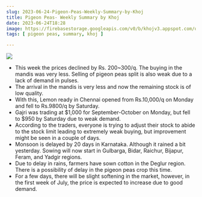 ```yaml
---
slug: 2023-06-24-Pigeon-Peas-Weekly-Summary-by-Khoj
title: Pigeon Peas- Weekly Summary by Khoj
date: 2023-06-24T18:28
image: https://firebasestorage.googleapis.com/v0/b/khojv3.appspot.com/o/posts%2FtLxgJhW25JznnCWqb1Yc%2FdBUDZdMzssIPNO4mAk4v?alt=media&token=5329661b-c0f2-4650-a6c4-0b20ef7833b7
tags: [ pigeon peas, summary, khoj ]

---
```

![](https://firebasestorage.googleapis.com/v0/b/khojv3.appspot.com/o/posts%2FtLxgJhW25JznnCWqb1Yc%2FdBUDZdMzssIPNO4mAk4v?alt=media&token=5329661b-c0f2-4650-a6c4-0b20ef7833b7)
- This week the prices declined by Rs. 200~300/q. The buying in the mandis was very less. Selling of pigeon peas split is also weak due to a lack of demand in pulses.
- The arrival in the mandis is very less and now the remaining stock is of low quality.
- With this, Lemon ready in Chennai opened from Rs.10,000/q on Monday and fell to Rs.9800/q by Saturday.
- Gajri was trading at $1,000 for September-October on Monday, but fell to $950 by Saturday due to weak demand.
- According to the traders, everyone is trying to adjust their stock to abide to the stock limit leading to extremely weak buying, but improvement might be seen in a couple of days.
- Monsoon is delayed by 20 days in Karnataka. Although it rained a bit yesterday. Sowing will now start in Gulbarga, Bidar, Raichur, Bijapur, Feram, and Yadgir regions.
- Due to delay in rains, farmers have sown cotton in the Deglur region. There is a possibility of delay in the pigeon peas crop this time.
- For a few days, there will be slight softening in the market, however, in the first week of July, the price is expected to increase due to good demand.
